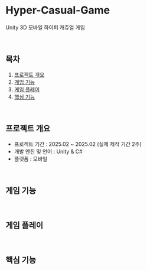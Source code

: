 # Hyper-Casual-Game

<a name="readme-top"></a>

<p>
  Unity 3D 모바일 하이퍼 캐쥬얼 게임
</p>
<br/>

<!-- TABLE OF CONTENTS -->

## 목차

1. [프로젝트 개요](#Intro)
2. [게임 기능](#Features)
3. [게임 플레이](#Play)
4. [핵심 기능](#CoreFeatures)
<br/>

<a name="Intro"></a>
## 프로젝트 개요
- 프로젝트 기간 : 2025.02 ~ 2025.02 (실제 제작 기간 2주)
- 개발 엔진 및 언어 : Unity & C#
- 플랫폼 : 모바일

<br/>

<a name="Features"></a>
## 게임 기능

<br/>

<a name="Play"></a>
## 게임 플레이

<br/>

<a name="CoreFeatures"></a>
## 핵심 기능

